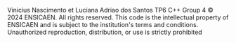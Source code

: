 Vinicius Nascimento et Luciana Adriao dos Santos
TP6 C++ Group 4
© 2024 ENSICAEN. All rights reserved.
This code is the intellectual property of ENSICAEN and is subject to the institution's terms and conditions.
Unauthorized reproduction, distribution, or use is strictly prohibited
